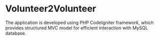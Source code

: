 # Volunteer2Volunteer
The application is developed using PHP CodeIgniter framework, which provides structured MVC model for efficient interaction with MySQL database.
